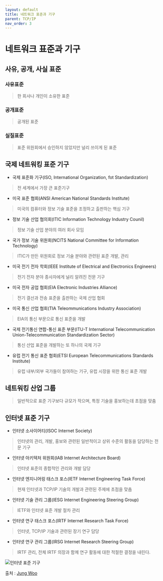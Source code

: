 ```yaml
---
layout: default
title: 네트워크 표준과 기구
parent: TCP/IP
nav_order: 3
---
```


# 네트워크 표준과 기구

## 사유, 공개, 사실 표준

### 사유표준
>한 회사나 개인이 소유한 표준

### 공개표준
>공개된 표준

### 실질표준
>표준 위원회에서 승인하지 않았지만 널리 쓰이게 된 표준

## 국제 네트워킹 표준 기구

* 국제 표준화 기구(ISO, International Organization, fot Standardization)
> 전 세계에서 가장 큰 표준기구

* 미국 표준 협회(ANSI American National Standards Institute)
>미국의 컴퓨터와 정보 기술 표준을 조정하고 출판하는 핵심 기구

* 정보 기술 산업 협의회(ITIC Information Technology Industry Counil)
> 정보 기술 산업 분야의 여러 회사 모임

* 국가 정보 기술 위원회(NCITS National Committee for Information Technology)
> ITIC가 만든 위원회로 정보 기술 분야와 관련된 표준 개발, 관리

* 미국 전기 전자 학회(IEEE Institute of Electrical and Electronics Engineers)
> 전기 전자 분야 종사자에게 널리 알려진 전문 기구

* 미국 전자 공업 협회(EIA Electronic Industries Alliance)
> 전기 결선과 전송 표준을 출판하는 국제 산업 협회

* 미국 통신 산업 협회(TIA Teleommunications Industry Association)
> EIA의 통신 부문으로 통신 표준을 개발

* 국제 전기통신 연합-통신 표준 부문(ITU-T International Telecommunication Union-Telecommunication Standardization Sector)
> 통신 산업 표준을 개발하는 또 하나의 국제 기구

* 유럽 전기 통신 표준 협회(ETSI European Telecommunications Standards Institute)
> 유럽 내부/외부 국가들이 참여하는 기구, 유럽 시장을 위한 통신 표준 개발

## 네트워킹 산업 그룹
>일반적으로 표준 기구보다 규모가 작으며, 특정 기술을 홍보하는데 초점을 맞춤

## 인터넷 표준 기구

* 인터넷 소사이어티(ISOC Internet Society)
> 인터넷의 관리, 개발, 홍보와 관련된 일반적이고 상위 수준의 활동을 담당하는 전문 기구

* 인터넷 아키텍처 위원회(IAB Internet Architecture Board)
> 인터넷 표준의 종합적인 관리와 개발 담당

* 인터넷 엔지니어링 태스크 포스(IETF Internet Engineering Task Force)
>현재 인터넷과 TCP/IP 기술의 개발과 관련된 주제에 초점을 맞춤

* 인터넷 기술 관리 그룹(IESG Internet Engineering Steering Group)
> IETF와 인터넷 표준 개발 절차 관리

* 인터넷 연구 태스크 포스(IRTF Internet Research Task Force)
> 인터넷, TCP/IP 기술과 관련된 장기 연구 담당

* 인터넷 연구 관리 그룹(IRSG Internet Research Steering Group)
> IRTF 관리, 전체 IRTF 의장과 함께 연구 활동에 대한 적절한 결정을 내린다.

![인터넷 표준 기구](http://4.bp.blogspot.com/-wVjVX0x9kls/UiQva-4h6dI/AAAAAAAAAFg/cSSy2F2bhZY/s1600/ISOC.jpg)

출처 : [Jung Woo](http://wooguy-tcpip.blogspot.com/2013/09/blog-post.html)